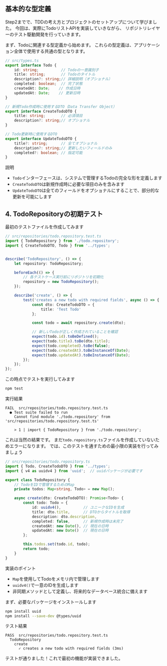 ## 基本的な型定義

Step2までで、TDDの考え方とプロジェクトのセットアップについて学びました。
今回は、実際にTodoリストAPIを実装していきながら、
リポジトリレイヤーのテスト駆動開発を行っていきます。

まず、Todoに関連する型定義から始めます。
これらの型定義は、アプリケーション全体で使用する共通の型となります。

```typescript
// src/types.ts
export interface Todo {
    id: string;          // Todoの一意識別子
    title: string;       // Todoのタイトル
    description?: string;// 詳細説明（オプショナル）
    completed: boolean;  // 完了状態
    createdAt: Date;    // 作成日時
    updatedAt: Date;    // 更新日時
}

// 新規Todo作成時に使用するDTO（Data Transfer Object）
export interface CreateTodoDTO {
    title: string;       // 必須項目
    description?: string;// オプショナル
}

// Todo更新時に使用するDTO
export interface UpdateTodoDTO {
    title?: string;      // 全てオプショナル
    description?: string;// 更新したいフィールドのみ
    completed?: boolean; // 指定可能
}
```

説明
- `Todo`インターフェースは、システムで管理するTodoの完全な形を定義します
- `CreateTodoDTO`は新規作成時に必要な項目のみを含みます
- `UpdateTodoDTO`は全てのフィールドをオプショナルにすることで、部分的な更新を可能にします

## 4. TodoRepositoryの初期テスト

最初のテストファイルを作成してみます

```typescript
// src/repositories/todo.repository.test.ts
import { TodoRepository } from './todo.repository';
import { CreateTodoDTO, Todo } from '../types';


describe('TodoRepository', () => {
    let repository: TodoRepository;

    beforeEach(() => {
        // 各テストケース実行前にリポジトリを初期化
        repository = new TodoRepository();
    });

    describe('create', () => {
        test('creates a new todo with required fields', async () => {
            const dto: CreateTodoDTO = {
                title: 'Test Todo'
            };

            const todo = await repository.create(dto);

            // 新しいTodoが正しく作成されていることを確認
            expect(todo.id).toBeDefined();
            expect(todo.title).toBe(dto.title);
            expect(todo.completed).toBe(false);
            expect(todo.createdAt).toBeInstanceOf(Date);
            expect(todo.updatedAt).toBeInstanceOf(Date);
        });
    });
});
```

この時点でテストを実行してみます

```bash
npm test
```

実行結果
```
FAIL  src/repositories/todo.repository.test.ts
  ● Test suite failed to run
    Cannot find module './todo.repository' from 'src/repositories/todo.repository.test.ts'

    > 1 | import { TodoRepository } from './todo.repository';
```

これは当然の結果です。
まだ`todo.repository.ts`ファイルを作成していないためエラーになります。
では、このテストを通すための最小限の実装を行ってみましょう

```typescript
// src/repositories/todo.repository.ts
import { Todo, CreateTodoDTO } from '../types';
import { v4 as uuidv4 } from 'uuid';  // uuidパッケージが必要です

export class TodoRepository {
    // TodoをIDで管理するためのMap
    private todos: Map<string, Todo> = new Map();

    async create(dto: CreateTodoDTO): Promise<Todo> {
        const todo: Todo = {
            id: uuidv4(),          // ユニークなIDを生成
            title: dto.title,      // DTOからタイトルを取得
            description: dto.description,
            completed: false,      // 新規作成時は未完了
            createdAt: new Date(), // 現在の日時
            updatedAt: new Date()  // 現在の日時
        };

        this.todos.set(todo.id, todo);
        return todo;
    }
}
```

実装のポイント
- `Map`を使用してTodoをメモリ内で管理します
- `uuidv4()`で一意のIDを生成します
- 非同期メソッドとして定義し、将来的なデータベース統合に備えます

まず、必要なパッケージをインストールします

```bash
npm install uuid
npm install --save-dev @types/uuid
```

テスト結果
```
PASS  src/repositories/todo.repository.test.ts
  TodoRepository
    create
      ✓ creates a new todo with required fields (3ms)
```

テストが通りました！これで最初の機能が実装できました。
